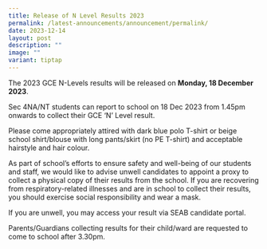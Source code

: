 ```yaml
---
title: Release of N Level Results 2023
permalink: /latest-announcements/announcement/permalink/
date: 2023-12-14
layout: post
description: ""
image: ""
variant: tiptap
---
```

<p>The 2023 GCE N-Levels results will be released on <strong>Monday, 18 December 2023</strong>.</p><p>Sec 4NA/NT students can report to school on 18 Dec 2023 from 1.45pm onwards to collect their GCE ‘N’ Level result.</p><p>Please come appropriately attired with dark blue polo T-shirt or beige school shirt/blouse with long pants/skirt (no PE T-shirt) and acceptable hairstyle and hair colour.</p><p>As part of school’s efforts to ensure safety and well-being of our students and staff, we would like to advise unwell candidates to appoint a proxy to collect a physical copy of their results from the school. If you are recovering from respiratory-related illnesses and are in school to collect their results, you should exercise social responsibility and wear a mask.</p><p>If you are unwell, you may access your result via SEAB candidate portal.</p><p>Parents/Guardians collecting results for their child/ward are requested to come to school after 3.30pm.</p>